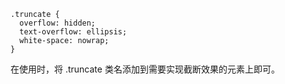 ```
.truncate {
  overflow: hidden;
  text-overflow: ellipsis;
  white-space: nowrap;
}
```
在使用时，将 .truncate 类名添加到需要实现截断效果的元素上即可。
